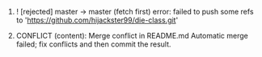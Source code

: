 1.  ! [rejected]        master -> master (fetch first)
error: failed to push some refs to 'https://github.com/hijackster99/die-class.git'

2. CONFLICT (content): Merge conflict in README.md
Automatic merge failed; fix conflicts and then commit the result.
